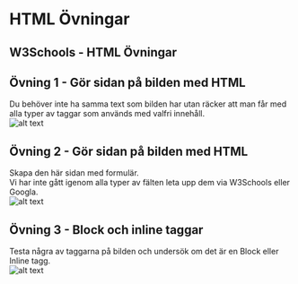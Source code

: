 # HTML Övningar

## W3Schools - HTML Övningar

## Övning 1 - Gör sidan på bilden med HTML
Du behöver inte ha samma text som bilden har utan räcker att man får med alla typer av taggar som används med valfri innehåll.  
![alt text](./enkel_hemsida.png)

## Övning 2 - Gör sidan på bilden med HTML
Skapa den här sidan med formulär.  
Vi har inte gått igenom alla typer av fälten leta upp dem via W3Schools eller Googla.  
![alt text](./form.jpg)

## Övning 3 - Block och inline taggar
Testa några av taggarna på bilden och undersök om det är en Block eller Inline tagg.  
![alt text](./taggar.png)
